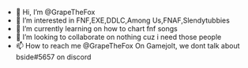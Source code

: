 - 👋 Hi, I’m @GrapeTheFox
- 👀 I’m interested in FNF,EXE,DDLC,Among Us,FNAF,Slendytubbies
- 🌱 I’m currently learning on how to chart fnf songs
- 💞️ I’m looking to collaborate on nothing cuz i need those people
- 📫 How to reach me @GrapeTheFox On Gamejolt, we dont talk about bside#5657 on discord
<!---
GrapeTheFox/GrapeTheFox is a ✨ special ✨ repository because its `README.md` (this file) appears on your GitHub profile.
You can click the Preview link to take a look at your changes.
--->
